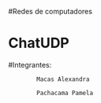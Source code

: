 #Redes de computadores
# ChatUDP
#Integrantes:

            Macas Alexandra

            Pachacama Pamela
